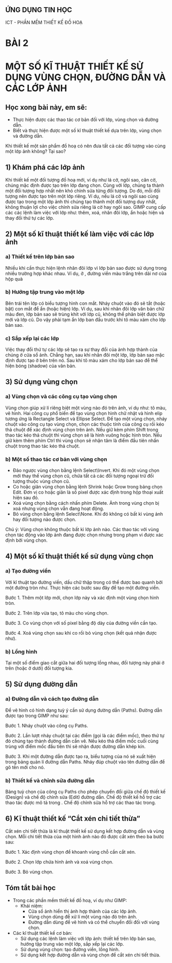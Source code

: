 ## ỨNG DỤNG TIN HỌC
ICT - PHẦN MỀM THIẾT KẾ ĐỒ HOẠ

# BÀI 2
# MỘT SỐ KĨ THUẬT THIẾT KẾ SỬ DỤNG VÙNG CHỌN, ĐƯỜNG DẪN VÀ CÁC LỚP ẢNH

## Học xong bài này, em sẽ:

- Thực hiện được các thao tác cơ bản đối với lớp, vùng chọn và đường dẫn.
- Biết và thực hiện được một số kĩ thuật thiết kế dựa trên lớp, vùng chọn và đường dẫn.

Khi thiết kế một sản phẩm đồ hoạ có nên đưa tất cả các đối tượng vào cùng một lớp ảnh không? Tại sao?

## 1) Khám phá các lớp ảnh

Khi thiết kế một đối tượng đồ hoạ mới, ví dụ như lá cờ, ngôi sao, căn cờ, chúng mặc định được tạo trên lớp đang chọn. Cùng với lớp, chúng ta thành một đối tượng hợp nhất nên khó chỉnh sửa từng đối tượng. Do đó, mỗi đối tượng nên được tạo trên một lớp riêng. Ví dụ, nếu lá cờ và ngôi sao cùng được tạo trong một lớp ảnh thì chúng tạo thành một đối tượng duy nhất, không thuận lợi cho việc chỉnh sửa riêng lá cờ hay ngôi sao. GIMP cung cấp các các lệnh làm việc với lớp như: thêm, xoá, nhân đôi lớp, ẩn hoặc hiện và thay đổi thứ tự các lớp.

## 2) Một số kĩ thuật thiết kế làm việc với các lớp ảnh

### a) Thiết kế trên lớp bản sao

Nhiều khi cần thực hiện lệnh nhân đôi lớp vì lớp bản sao được sử dụng trong nhiều trường hợp khác nhau. Ví dụ, ở , đường viền màu trắng trên dải nơ của hộp quà

### b) Hướng tập trung vào một lớp

Bên trái tên lớp có biểu tượng hình con mắt. Nháy chuột vào đó sẽ tắt (hoặc bật) con mắt để ẩn (hoặc hiện) lớp. Ví dụ, sau khi nhân đôi lớp văn bản chữ màu đen, lớp bản sao sẽ trùng khít với lớp cũ, không thể phân biệt được lớp mới và lớp cũ. Do vậy phải tạm ẩn lớp ban đầu trước khi tô màu xám cho lớp bản sao.

### c) Sắp xếp lại các lớp

Việc thay đổi thứ tự các lớp sẽ tạo ra sự thay đổi của ảnh hợp thành của chúng ở cửa sổ ảnh. Chẳng hạn, sau khi nhân đôi một lớp, lớp bản sao mặc định được tạo ở bên trên nó. Sau khi tô màu xám cho lớp bản sao để thể hiện bóng (shadow) của văn bản.

## 3) Sử dụng vùng chọn

### a) Vùng chọn và các công cụ tạo vùng chọn

Vùng chọn giúp xử lí riêng biệt một vùng nào đó trên ảnh, ví dụ như: tô màu, vẽ hình. Hai công cụ phổ biến để tạo vùng chọn hình chữ nhật và hình elip tương ứng là Rectangle Select và Ellipse Select. Để tạo một vùng chọn, nháy chuột vào công cụ tạo vùng chọn, chọn các thuộc tính của công cụ rồi kéo thả chuột để xác định vùng chọn trên ảnh. Nếu giữ kèm phím Shift trong thao tác kéo thả chuột thì vùng chọn sẽ là hình vuông hoặc hình tròn. Nếu giữ kèm thêm phím Ctrl thì vùng chọn sẽ nhận tâm là điểm đầu tiên nhấn chuột trong thao tác kéo thả chuột.

### b) Một số thao tác cơ bản với vùng chọn

- Đảo ngược vùng chọn bằng lệnh Select\Invert. Khi đó một vùng chọn mới thay thế vùng chọn cũ, chứa tất cả các đối tượng ngoại trừ đối tượng thuộc vùng chọn cũ.
- Co hoặc giãn vùng chọn bằng lệnh Shrink hoặc Grow trong bảng chọn Edit. Đơn vị co hoặc giãn là số pixel được xác định trong hộp thoại xuất hiện sau đó.
- Xoá vùng chọn bằng cách nhấn phím Delete. Ảnh trong vùng chọn bị xoá nhưng vùng chọn vẫn đang hoạt động.
- Bỏ vùng chọn bằng lệnh Select\None. Khi đó không có bất kì vùng ảnh hay đối tượng nào được chọn.

Chú ý: Vùng chọn không thuộc bất kì lớp ảnh nào. Các thao tác với vùng chọn tác động vào lớp ảnh đang được chọn nhưng trong phạm vi được xác định bởi vùng chọn.

## 4) Một số kĩ thuật thiết kế sử dụng vùng chọn

### a) Tạo đường viền

Với kĩ thuật tạo đường viền, dấu chữ thập trong có thể được bao quanh bởi một đường tròn như. Thực hiện các bước sau đây để tạo một đường viền.

Bước 1. Thêm một lớp mới, chọn lớp này và xác định một vùng chọn hình tròn.


Bước 2. Trên lớp vừa tạo, tô màu cho vùng chọn.

Bước 3. Co vùng chọn với số pixel bằng độ dày của đường viền cần tạo.

Bước 4. Xoá vùng chọn sau khi co rồi bỏ vùng chọn (kết quả nhận được như).

### b) Lồng hình

Tại một số điểm giao cắt giữa hai đối tượng lồng nhau, đối tượng này phải ở trên (hoặc ở dưới) đối tượng kia. 
## 5) Sử dụng đường dẫn

### a) Đường dẫn và cách tạo đường dẫn

Để vẽ hình có hình dạng tuỳ ý cần sử dụng đường dẫn (Paths). Đường dẫn được tạo trong GIMP như sau:

Bước 1. Nháy chuột vào công cụ Paths.

Bước 2. Lần lượt nháy chuột tại các điểm (gọi là các điểm mốc), theo thứ tự đó chúng tạo thành đường dẫn cần vẽ. Nếu kéo thả điểm mốc cuối cùng trùng với điểm mốc đầu tiên thì sẽ nhận được đường dẫn khép kín.

Bước 3. Khi một đường dẫn được tạo ra, biểu tượng của nó sẽ xuất hiện trong bảng quản lí đường dẫn Paths. Nháy đúp chuột vào tên đường dẫn để gõ tên mới cho nó.

### b) Thiết kế và chỉnh sửa đường dẫn

Bảng tuỳ chọn của công cụ Paths cho phép chuyển đổi giữa chế độ thiết kế (Design) và chế độ chỉnh sửa (Edit) đường dẫn. Chế độ thiết kế hỗ trợ các thao tác được mô tả trong . Chế độ chỉnh sửa hỗ trợ các thao tác trong.

## 6) Kĩ thuật thiết kế “Cắt xén chi tiết thừa”

Cắt xén chi tiết thừa là kĩ thuật thiết kế sử dụng kết hợp đường dẫn và vùng chọn. Mỗi chi tiết thừa của một hình ảnh nào đó được cắt xén theo ba bước sau:

Bước 1. Xác định vùng chọn để khoanh vùng chỗ cần cắt xén.

Bước 2. Chọn lớp chứa hình ảnh và xoá vùng chọn.

Bước 3. Bỏ vùng chọn.

## Tóm tắt bài học

- Trong các phần mềm thiết kế đồ hoạ, ví dụ như GIMP:
    - Khái niệm:
        - Cửa sổ ảnh hiển thị ảnh hợp thành của các lớp ảnh.
        - Vùng chọn dùng để xử lí một vùng nào đó trên ảnh.
        - Đường dẫn dùng để vẽ hình và có thể chuyển đổi đối với vùng chọn.
- Các kĩ thuật thiết kế cơ bản:
    - Sử dụng các lệnh làm việc với lớp ảnh: thiết kế trên lớp bản sao, hướng tập trung vào một lớp, sắp xếp lại các lớp.
    - Sử dụng vùng chọn: tạo đường viền, lồng hình.
    - Sử dụng kết hợp đường dẫn và vùng chọn để cắt xén chi tiết thừa.
